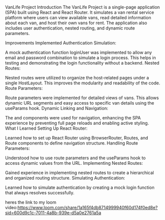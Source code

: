 VanLife Project
Introduction
The VanLife Project is a single-page application (SPA) built using React and React Router. It simulates a van rental service platform where users can view available vans, read detailed information about each van, and host their own vans for rent. The application also includes user authentication, nested routing, and dynamic route parameters.

Improvements Implemented
Authentication Simulation:

A mock authentication function loginUser was implemented to allow any email and password combination to simulate a login process. This helps in testing and demonstrating the login functionality without a backend.
Nested Routes:

Nested routes were utilized to organize the host-related pages under a single HostLayout. This improves the modularity and readability of the code.
Route Parameters:

Route parameters were implemented for detailed views of vans. This allows dynamic URL segments and easy access to specific van details using the useParams hook.
Dynamic Linking and Navigation:

The <Link> and <NavLink> components were used for navigation, enhancing the SPA experience by preventing full page reloads and enabling active styling.
What I Learned
Setting Up React Router:

Learned how to set up React Router using BrowserRouter, Routes, and Route components to define navigation structure.
Handling Route Parameters:

Understood how to use route parameters and the useParams hook to access dynamic values from the URL.
Implementing Nested Routes:

Gained experience in implementing nested routes to create a hierarchical and organized routing structure.
Simulating Authentication:

Learned how to simulate authentication by creating a mock login function that always resolves successfully.


heres the link to my loom video:https://www.loom.com/share/1a165f4db8714999940f60d174f0ed8e?sid=600d9c1c-7011-4a8b-939e-d5a0e2761a5a
